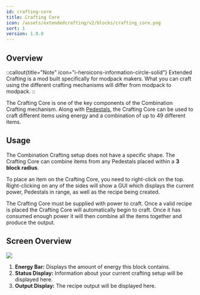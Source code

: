 ```yaml
---
id: crafting-core
title: Crafting Core
icon: /assets/extendedcrafting/v2/blocks/crafting_core.png
sort: 1
version: 1.0.0
---
```


## Overview

::callout{title="Note" icon="i-heroicons-information-circle-solid"}
Extended Crafting is a mod built specifically for modpack makers. What you can craft using the different crafting mechanisms will differ from modpack to modpack.
::

The Crafting Core is one of the key components of the Combination Crafting mechanism. Along with [Pedestals](pedestal.md), the Crafting Core can be used to craft different items using energy and a combination of up to 49 different items.

## Usage

The Combination Crafting setup does not have a specific shape. The Crafting Core can combine items from any Pedestals placed within a **3 block radius**.

To place an item on the Crafting Core, you need to right-click on the top. Right-clicking on any of the sides will show a GUI which displays the current power, Pedestals in range, as well as the recipe being created. 

The Crafting Core must be supplied with power to craft. Once a valid recipe is placed the Crafting Core will automatically begin to craft. Once it has consumed enough power it will then combine all the items together and produce the output. 

## Screen Overview

![](/assets/extendedcrafting/v2/screens/crafting_core_screen.png)

1. **Energy Bar:** Displays the amount of energy this block contains.
2. **Status Display:** Information about your current crafting setup will be displayed here.
3. **Output Display:** The recipe output will be displayed here.
